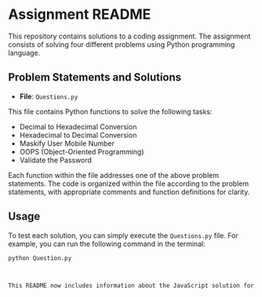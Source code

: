 # Assignment README

This repository contains solutions to a coding assignment. The assignment consists of solving four different problems using Python programming language.

## Problem Statements and Solutions


- **File**: `Questions.py`

This file contains Python functions to solve the following tasks:
- Decimal to Hexadecimal Conversion
- Hexadecimal to Decimal Conversion
- Maskify User Mobile Number
- OOPS (Object-Oriented Programming)
- Validate the Password

Each function within the file addresses one of the above problem statements. The code is organized within the file according to the problem statements, with appropriate comments and function definitions for clarity.

## Usage

To test each solution, you can simply execute the `Questions.py` file. For example, you can run the following command in the terminal:

```bash
python Question.py



This README now includes information about the JavaScript solution for the ROLE-based Database Management System, which is provided in the `database_management.js` file. Adjust the content as needed to accurately reflect the organization and contents of your files.
